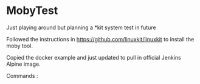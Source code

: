 # MobyTest

Just playing around but planning a *kit system test in future

Followed the instructions in https://github.com/linuxkit/linuxkit to install the moby tool.

Copied the docker example and just updated to pull in official Jenkins Alpine image.

Commands : 


